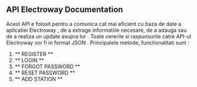   ## API Electroway Documentation 
  
  
   Acest API e folosit pentru a comunica cat mai eficient cu baza de date a aplicatiei Electroway , de a extrage informatiile necesare,  de a adauga sau de a realiza un update asupra lor . Toate cererile si raspunsurile catre API-ul Electroway vor fi in format JSON . 
  Principalele metode, functionalitati sunt : 

1. ** REGISTER **
2. ** LOGIN ** 
3. ** FORGOT PASSWORD ** 
4. ** RESET PASSWORD ** 
5. ** ADD STATION **
